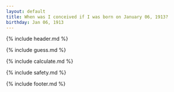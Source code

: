 ```yaml
---
layout: default
title: When was I conceived if I was born on January 06, 1913?
birthday: Jan 06, 1913
---
```


{% include header.md %}

{% include guess.md %}

{% include calculate.md %}

{% include safety.md %}

{% include footer.md %}



